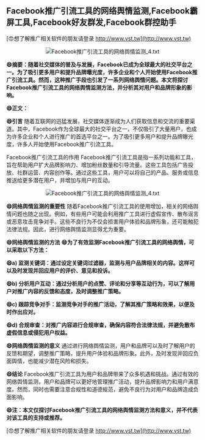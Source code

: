 ## **Facebook推广引流工具的网络舆情监测,Facebook霸屏工具,Facebook好友群发,Facebook群控助手**

[😍想了解推广相关软件的朋友请登录 http://www.vst.tw](http://www.vst.tw)

 <center><img src="https://vst.tw/MP4/tuiguang/png/2.png" alt="Facebook推广引流工具的网络舆情监测_4.txt"></center>

**😄摘要：随着社交媒体的普及与发展，Facebook已成为全球最大的社交平台之一。为了吸引更多用户和提升品牌曝光度，许多企业和个人开始使用Facebook推广引流工具。然而，这种推广手段也引发了一系列网络舆情问题。本文将探讨Facebook推广引流工具的网络舆情监测方法，并分析其对用户和品牌形象的影响。**

**😄正文：**

**😄引言**
随着互联网的迅猛发展，社交媒体逐渐成为人们获取信息和交流的重要渠道。其中，Facebook作为全球最大的社交平台之一，不仅吸引了大量用户，也成为许多企业和个人进行推广的首选平台之一。为了吸引更多用户和提升品牌曝光度，许多人开始使用Facebook推广引流工具。

Facebook推广引流工具的作用
Facebook推广引流工具是指一系列功能和工具，旨在帮助用户扩大品牌影响力、增加粉丝数量和引导流量。这些工具包括广告投放、社群运营、内容创作等。通过这些工具，用户可以将自己的产品、服务或信息推送给更多潜在用户，并增加与用户的互动。

 <center><img src="https://vst.tw/MP4/tuiguang/png/7.png" alt="Facebook推广引流工具的网络舆情监测_4.txt"></center>

**😄网络舆情监测的重要性**
随着Facebook推广引流工具的使用增加，相关的网络舆情问题也随之出现。例如，有些用户可能会利用推广工具进行虚假宣传、散布谣言或恶意攻击竞争对手。这些不良行为不仅会损害用户体验和品牌形象，还可能触犯法律法规。因此，进行网络舆情监测显得尤为重要。

**😄网络舆情监测的方法**
**😄为了有效监测Facebook推广引流工具的网络舆情，可以采取以下方法：**

**😄a) 监测关键词：通过设定关键词过滤器，监测与用户品牌相关的内容。这样可以及时发现并回应用户的评价、意见和投诉。**

**😄b) 分析用户互动：通过分析用户的点赞、评论和分享等互动行为，可以了解用户对推广内容的反馈和态度，及时调整推广策略。**

**😄c) 跟踪竞争对手：监测竞争对手的推广活动，了解其推广策略和效果，以便及时作出应对。**

**😄d) 合规审查：对推广内容进行合规审查，确保内容符合法律法规，并避免散布虚假信息或侵犯用户权益。**

**😄网络舆情监测的意义**
通过进行网络舆情监测，用户和品牌可以及时了解用户的反馈和期望，调整推广策略，提升用户体验和品牌形象。此外，及时发现并回应负面舆情，也能减少潜在风险和损失。

**😄结论**
Facebook推广引流工具为用户和品牌带来了众多机遇和挑战。通过有效的网络舆情监测，用户和品牌可以更好地管理推广活动，提升品牌影响力和用户满意度。然而，同时也需要注意合规性和道德规范，避免不良行为对用户和品牌造成负面影响。

**😄注：本文仅探讨Facebook推广引流工具的网络舆情监测方法和意义，并不代表对该工具的支持或推荐。**

[😍想了解推广相关软件的朋友请登录 http://www.vst.tw](http://www.vst.tw)



